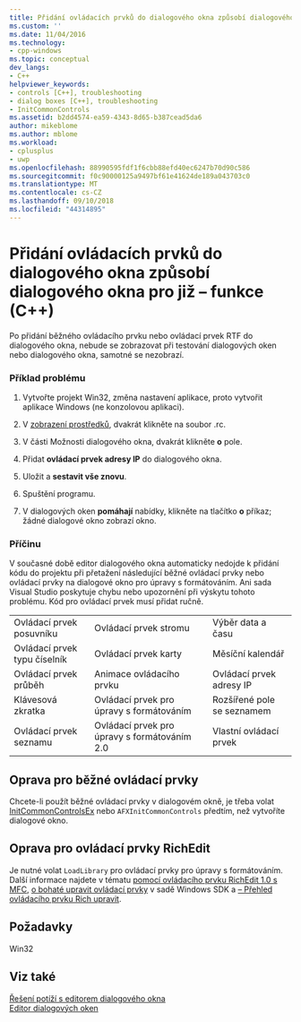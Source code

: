 ```yaml
---
title: Přidání ovládacích prvků do dialogového okna způsobí dialogového okna pro již – funkce (C++) | Dokumentace Microsoftu
ms.custom: ''
ms.date: 11/04/2016
ms.technology:
- cpp-windows
ms.topic: conceptual
dev_langs:
- C++
helpviewer_keywords:
- controls [C++], troubleshooting
- dialog boxes [C++], troubleshooting
- InitCommonControls
ms.assetid: b2dd4574-ea59-4343-8d65-b387cead5da6
author: mikeblome
ms.author: mblome
ms.workload:
- cplusplus
- uwp
ms.openlocfilehash: 88990595fdf1f6cbb88efd40ec6247b70d90c586
ms.sourcegitcommit: f0c90000125a9497bf61e41624de189a043703c0
ms.translationtype: MT
ms.contentlocale: cs-CZ
ms.lasthandoff: 09/10/2018
ms.locfileid: "44314895"
---
```

# <a name="adding-controls-to-a-dialog-causes-the-dialog-to-no-longer-function-c"></a>Přidání ovládacích prvků do dialogového okna způsobí dialogového okna pro již – funkce (C++)

Po přidání běžného ovládacího prvku nebo ovládací prvek RTF do dialogového okna, nebude se zobrazovat při testování dialogových oken nebo dialogového okna, samotné se nezobrazí.

### <a name="example-of-the-problem"></a>Příklad problému

1. Vytvořte projekt Win32, změna nastavení aplikace, proto vytvořit aplikace Windows (ne konzolovou aplikaci).

2. V [zobrazení prostředků](../windows/resource-view-window.md), dvakrát klikněte na soubor .rc.

3. V části Možnosti dialogového okna, dvakrát klikněte **o** pole.

4. Přidat **ovládací prvek adresy IP** do dialogového okna.

5. Uložit a **sestavit vše znovu**.

6. Spuštění programu.

7. V dialogových oken **pomáhají** nabídky, klikněte na tlačítko **o** příkaz; žádné dialogové okno zobrazí okno.

### <a name="the-cause"></a>Příčinu

V současné době editor dialogového okna automaticky nedojde k přidání kódu do projektu při přetažení následující běžné ovládací prvky nebo ovládací prvky na dialogové okno pro úpravy s formátováním. Ani sada Visual Studio poskytuje chybu nebo upozornění při výskytu tohoto problému. Kód pro ovládací prvek musí přidat ručně.

||||
|-|-|-|
|Ovládací prvek posuvníku|Ovládací prvek stromu|Výběr data a času|
|Ovládací prvek typu číselník|Ovládací prvek karty|Měsíční kalendář|
|Ovládací prvek průběh|Animace ovládacího prvku|Ovládací prvek adresy IP|
|Klávesová zkratka|Ovládací prvek pro úpravy s formátováním|Rozšířené pole se seznamem|
|Ovládací prvek seznamu|Ovládací prvek pro úpravy s formátováním 2.0|Vlastní ovládací prvek|

## <a name="the-fix-for-common-controls"></a>Oprava pro běžné ovládací prvky

Chcete-li použít běžné ovládací prvky v dialogovém okně, je třeba volat [InitCommonControlsEx](/windows/desktop/api/commctrl/nf-commctrl-initcommoncontrolsex) nebo `AFXInitCommonControls` předtím, než vytvoříte dialogové okno.

## <a name="the-fix-for-richedit-controls"></a>Oprava pro ovládací prvky RichEdit

Je nutné volat `LoadLibrary` pro ovládací prvky pro úpravy s formátováním. Další informace najdete v tématu [pomocí ovládacího prvku RichEdit 1.0 s MFC](../windows/using-the-richedit-1-0-control-with-mfc.md), [o bohaté upravit ovládací prvky](/windows/desktop/Controls/about-rich-edit-controls) v sadě Windows SDK a [– Přehled ovládacího prvku Rich upravit](../mfc/overview-of-the-rich-edit-control.md).

## <a name="requirements"></a>Požadavky

Win32

## <a name="see-also"></a>Viz také

[Řešení potíží s editorem dialogového okna](../windows/troubleshooting-the-dialog-editor.md)  
[Editor dialogových oken](../windows/dialog-editor.md)